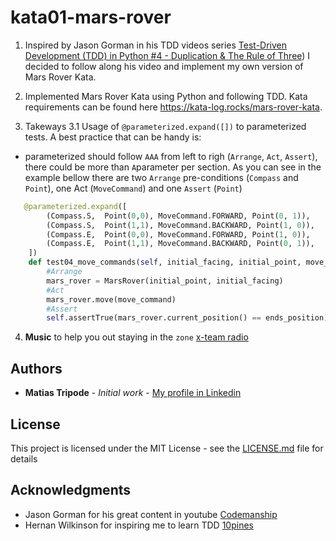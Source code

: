 # kata01-mars-rover

1. Inspired by Jason Gorman in his TDD videos series [Test-Driven Development (TDD) in Python #4 - Duplication & The Rule of Three](https://www.youtube.com/watch?v=f6KHs4aMPpU&list=PL1tIFPlmF4ykpjOJKVDwYkpBIeXsoak6S&index=4)) I decided to follow along his video and implement my own version of Mars Rover Kata.

2. Implemented Mars Rover Kata using Python and following TDD. Kata requirements can be found here https://kata-log.rocks/mars-rover-kata.  
3. Takeways
3.1 Usage of `@parameterized.expand([])` to parameterized tests. A best practice that can be handy is:
- parameterized should follow `AAA` from left to righ (`Arrange`, `Act`, `Assert`), there could be more than `A`parameter per section. As you can see in the example bellow there are two `Arrange` pre-conditions (`Compass` and `Point`), one Act (`MoveCommand`) and one `Assert` (`Point`)

```python
   @parameterized.expand([
        (Compass.S,  Point(0,0), MoveCommand.FORWARD, Point(0, 1)),
        (Compass.S,  Point(1,1), MoveCommand.BACKWARD, Point(1, 0)),
        (Compass.E,  Point(0,0), MoveCommand.FORWARD, Point(1, 0)),
        (Compass.E,  Point(1,1), MoveCommand.BACKWARD, Point(0, 1)),
    ])
    def test04_move_commands(self, initial_facing, initial_point, move_command, ends_position):
        #Arrange
        mars_rover = MarsRover(initial_point, initial_facing)
        #Act
        mars_rover.move(move_command)
        #Assert
        self.assertTrue(mars_rover.current_position() == ends_position)
```

4. **Music** to help you out staying in the `zone` [x-team radio](https://radio.x-team.com/)


## Authors

* **Matias Tripode** - *Initial work* - [My profile in Linkedin](https://www.linkedin.com/in/matiastripode/)


## License

This project is licensed under the MIT License - see the [LICENSE.md](LICENSE.md) file for details

## Acknowledgments
* Jason Gorman for his great content in youtube [Codemanship](https://www.youtube.com/channel/UCH6iK78WQAwlK1g-z_dYxHA)
* Hernan Wilkinson for inspiring me to learn TDD  [10pines](https://university.10pines.com/webinars_and_videos) 
